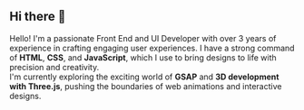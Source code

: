 ## Hi there  👋

Hello! I'm a passionate Front End and UI Developer with over 3 years of experience in crafting engaging user experiences. I have a strong command of **HTML**, **CSS**, and **JavaScript**, which I use to bring designs to life with precision and creativity.\
I'm currently exploring the exciting world of **GSAP** and **3D development with Three.js**, pushing the boundaries of web animations and interactive designs.

